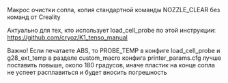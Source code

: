 Макрос очистки сопла, копия стандартной команды NOZZLE_CLEAR без команд от Creality

Актуально для тех, кто использует load_cell_probe по этой инструкции: https://github.com/cryoz/K1_tenso_manual

Важно! Если печатаете ABS, то PROBE_TEMP в конфиге load_cell_probe и g28_ext_temp в разделе custom_macro конфига printer_params.cfg лучше поставить повыше, около 180 градусов, иначе пластик на конце сопла не успеет расплавиться и будет вносить погрешность

